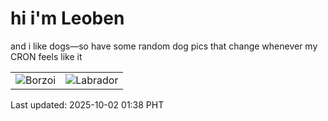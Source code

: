 # hi i'm Leoben

and i like dogs—so have some random dog pics that change whenever my CRON feels like it

|  |  |
|--------|----------|
| ![Borzoi](https://random-dog-vercel.vercel.app/api/random-borzoi?v=1759340302) | ![Labrador](https://random-dog-vercel.vercel.app/api/random-labrador?v=1759340302) |

Last updated: 2025-10-02 01:38 PHT
